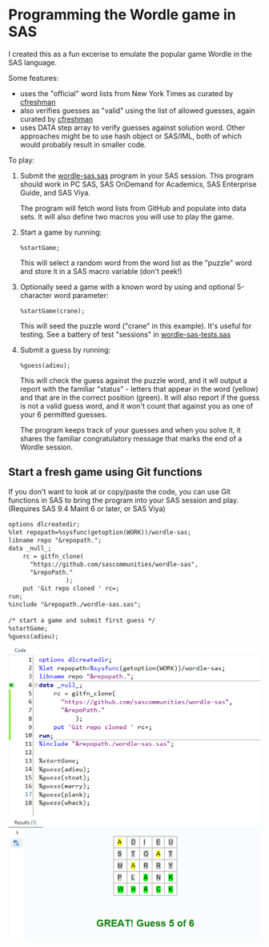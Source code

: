 # Programming the Wordle game in SAS

I created this as a fun excerise to emulate the popular game Wordle in the SAS language.

Some features:
 * uses the "official" word lists from New York Times as curated by [cfreshman](https://github.com/cfreshman)
 * also verifies guesses as "valid" using the list of allowed guesses, again curated by [cfreshman](https://github.com/cfreshman)
 * uses DATA step array to verify guesses against solution word. Other approaches might be to use hash object or SAS/IML, both of which would probably result in smaller code.

To play:
 
 1. Submit the [wordle-sas.sas](./wordle-sas.sas) program in your SAS session. This program should work in PC SAS, SAS OnDemand for Academics, SAS Enterprise Guide, and SAS Viya.

    The program will fetch word lists from GitHub and populate into data sets. It will also define two macros you will use to play the game.

 1. Start a game by running:
     ```
     %startGame;
     ```
    This will select a random word from the word list as the "puzzle" word and store it in a SAS macro variable (don't peek!)

 1. Optionally seed a game with a known word by using and optional 5-character word parameter:
     ```
     %startGame(crane);
     ```

     This will seed the puzzle word ("crane" in this example). It's useful for testing. See a battery of test "sessions" in [wordle-sas-tests.sas](./wordle-sas-tests.sas)

 1. Submit a guess by running:
      ```
     %guess(adieu);
     ```

     This will check the guess against the puzzle word, and it wll output a report with the familiar "status" - letters that appear in the word (yellow) and that are in the correct position (green). It will also report if the guess is not a valid guess word, and it won't count that against you as one of your 6 permitted guesses.

     The program keeps track of your guesses and when you solve it, it shares the familiar congratulatory message that marks the end of a Wordle session.

## Start a fresh game using Git functions

If you don't want to look at or copy/paste the code, you can use Git functions in SAS to bring the program into your SAS session and play. (Requires SAS 9.4 Maint 6 or later, or SAS Viya)

```
options dlcreatedir;
%let repopath=%sysfunc(getoption(WORK))/wordle-sas;
libname repo "&repopath.";
data _null_;
    rc = gitfn_clone( 
      "https://github.com/sascommunities/wordle-sas", 
      "&repoPath." 
    			); 
    put 'Git repo cloned ' rc=; 
run;
%include "&repopath./wordle-sas.sas";

/* start a game and submit first guess */
%startGame;
%guess(adieu);
```

![Example game](./images/example-game-procreport.png)
